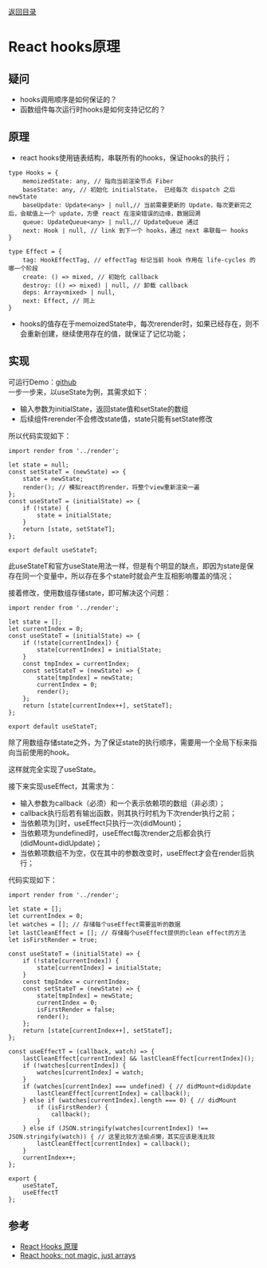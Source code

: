 [返回目录](../../README.md)
# React hooks原理
## 疑问
- hooks调用顺序是如何保证的？
- 函数组件每次运行时hooks是如何支持记忆的？

## 原理
- react hooks使用链表结构，串联所有的hooks，保证hooks的执行；
````
type Hooks = {
    memoizedState: any, // 指向当前渲染节点 Fiber
    baseState: any, // 初始化 initialState， 已经每次 dispatch 之后 newState
    baseUpdate: Update<any> | null,// 当前需要更新的 Update，每次更新完之后，会赋值上一个 update，方便 react 在渲染错误的边缘，数据回溯
    queue: UpdateQueue<any> | null,// UpdateQueue 通过
    next: Hook | null, // link 到下一个 hooks，通过 next 串联每一 hooks
}

type Effect = {
    tag: HookEffectTag, // effectTag 标记当前 hook 作用在 life-cycles 的哪一个阶段
    create: () => mixed, // 初始化 callback
    destroy: (() => mixed) | null, // 卸载 callback
    deps: Array<mixed> | null,
    next: Effect, // 同上 
}
````
- hooks的值存在于memoizedState中，每次rerender时，如果已经存在，则不会重新创建，继续使用存在的值，就保证了记忆功能；

## 实现
可运行Demo：[github](https://github.com/Lskkkk/Demo/tree/master/tiny-hooks-demo)  
一步一步来，以useState为例，其需求如下：
- 输入参数为initialState，返回state值和setState的数组
- 后续组件rerender不会修改state值，state只能有setState修改  

所以代码实现如下：
````
import render from '../render';

let state = null;
const setStateT = (newState) => {
    state = newState;
    render(); // 模拟react的render，将整个view重新渲染一遍
};
const useStateT = (initialState) => {
    if (!state) {
        state = initialState;
    }
    return [state, setStateT];
};

export default useStateT;
````
此useStateT和官方useState用法一样，但是有个明显的缺点，即因为state是保存在同一个变量中，所以存在多个state时就会产生互相影响覆盖的情况；
  
接着修改，使用数组存储state，即可解决这个问题：
````
import render from '../render';

let state = [];
let currentIndex = 0;
const useStateT = (initialState) => {
    if (!state[currentIndex]) {
        state[currentIndex] = initialState;
    }
    const tmpIndex = currentIndex;
    const setStateT = (newState) => {
        state[tmpIndex] = newState;
        currentIndex = 0;
        render();
    };
    return [state[currentIndex++], setStateT];
};

export default useStateT;
````
除了用数组存储state之外，为了保证state的执行顺序，需要用一个全局下标来指向当前使用的hook。
  
这样就完全实现了useState。

接下来实现useEffect，其需求为：
- 输入参数为callback（必须）和一个表示依赖项的数组（非必须）；
- callback执行后若有输出函数，则其执行时机为下次render执行之前；
- 当依赖项为[]时，useEffect只执行一次(didMount)；
- 当依赖项为undefined时，useEffect每次render之后都会执行(didMount+didUpdate)；
- 当依赖项数组不为空，仅在其中的参数改变时，useEffect才会在render后执行；

代码实现如下：
````
import render from '../render';

let state = [];
let currentIndex = 0;
let watches = []; // 存储每个useEffect需要监听的数据
let lastCleanEffect = []; // 存储每个useEffect提供的clean effect的方法
let isFirstRender = true;

const useStateT = (initialState) => {
    if (!state[currentIndex]) {
        state[currentIndex] = initialState;
    }
    const tmpIndex = currentIndex;
    const setStateT = (newState) => {
        state[tmpIndex] = newState;
        currentIndex = 0;
        isFirstRender = false;
        render();
    };
    return [state[currentIndex++], setStateT];
};

const useEffectT = (callback, watch) => {
    lastCleanEffect[currentIndex] && lastCleanEffect[currentIndex]();
    if (!watches[currentIndex]) {
        watches[currentIndex] = watch;
    }
    if (watches[currentIndex] === undefined) { // didMount+didUpdate
        lastCleanEffect[currentIndex] = callback();
    } else if (watches[currentIndex].length === 0) { // didMount
        if (isFirstRender) {
            callback();
        }
    } else if (JSON.stringify(watches[currentIndex]) !== JSON.stringify(watch)) { // 这里比较方法偷点懒，其实应该是浅比较
        lastCleanEffect[currentIndex] = callback();
    }
    currentIndex++;
};

export {
    useStateT,
    useEffectT
};
````

## 参考
- [React Hooks 原理](https://github.com/brickspert/blog/issues/26)
- [React hooks: not magic, just arrays](https://medium.com/@ryardley/react-hooks-not-magic-just-arrays-cd4f1857236e)